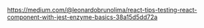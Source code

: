 https://medium.com/@leonardobrunolima/react-tips-testing-react-component-with-jest-enzyme-basics-38a15d5dd72a